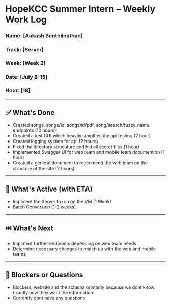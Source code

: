 # HopeKCC Summer Intern – Weekly Work Log

### Name: [Aakash Senthilnathan]
### Track: [Server]
### Week: [Week 2]
### Date: [July 8-15]
### Hour: [18]

---

## ✅ What's Done
- Created songs, songs/id, songs/id/pdf, song/search/fuzzy_name endpoints (10 hours)
- Created a test GUI which heavily simplfies the api testing (2 hour)
- Created logging system for api (2 hours)
- Fixed the directory strucuture and hid all secret files (1 hour)
- Implemented Swagger UI for web team and mobile team documention (1 hour)
- Created a general document to reccomend the web team on the structure of the site (2 hours)

---

## 🔄 What's Active (with ETA)
- Implment the Server to run on the VM (1 Week)
- Batch Conversion (1-2 weeks)
---

## ⏭️ What's Next
- Implment further endpoints depending on web team needs
- Determine necessary changes to match up with the web and mobile teams

---

## 🛑 Blockers or Questions
- Blockers, website and the schema primarily because we dont know exactly how they want the information
- Currently dont have any questions


